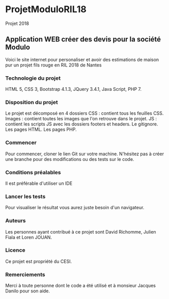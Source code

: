# ProjetModuloRIL18
Projet 2018

## Application WEB créer des devis pour la société Modulo

Voici le site internet pour personaliser et avoir des estimations de maison
pur un projet fils rouge en RIL 2018 de Nantes

### Technologie du projet 

HTML 5, 
CSS 3, 
Bootstrap 4.1.3, 
JQuery 3.4.1, 
Java Script,
PHP 7.

### Disposition du projet 

Le projet est décomposé en 4 dossiers
	CSS : contient tous les feuilles CSS.
	Images : contient toutes les images que l'on retrouve dans le projet.
	JS : contient les scripts JS avec les dossiers footers et headers.
	Le gitignore.
	Les pages HTML.
	Les pages PHP.

### Commencer
Pour commencer, cloner le lien Git sur votre machine. 
N'hésitez pas à créer une branche pour des modifications ou des tests sur le code.

### Conditions préalables
Il est préférable d'utiliser un IDE 


### Lancer les tests
Pour visualiser le résultat vous aurez juste besoin d'un navigateur.


### Auteurs
Les personnes ayant contribué à ce projet sont David Richomme, Julien Fiala et Loren JOUAN.


### Licence
Ce projet est propriété du CESI.

### Remerciements
Merci à toute personne dont le code a été utilisé et à monsieur Jacques Danilo pour son aide.
